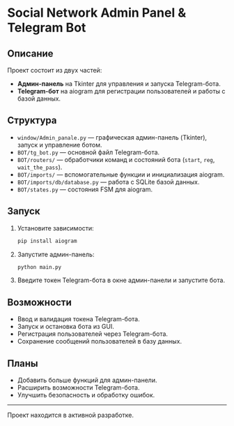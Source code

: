 # Social Network Admin Panel & Telegram Bot

## Описание

Проект состоит из двух частей:
- **Админ-панель** на Tkinter для управления и запуска Telegram-бота.
- **Telegram-бот** на aiogram для регистрации пользователей и работы с базой данных.

## Структура

- `window/Admin_panale.py` — графическая админ-панель (Tkinter), запуск и управление ботом.
- `BOT/tg_bot.py` — основной файл Telegram-бота.
- `BOT/routers/` — обработчики команд и состояний бота (`start`, `reg`, `wait_the_pass`).
- `BOT/imports/` — вспомогательные функции и инициализация aiogram.
- `BOT/imports/db/database.py` — работа с SQLite базой данных.
- `BOT/states.py` — состояния FSM для aiogram.

## Запуск

1. Установите зависимости:
   ```bash
   pip install aiogram
   ```
2. Запустите админ-панель:
   ```bash
   python main.py
   ```
3. Введите токен Telegram-бота в окне админ-панели и запустите бота.

## Возможности
- Ввод и валидация токена Telegram-бота.
- Запуск и остановка бота из GUI.
- Регистрация пользователей через Telegram-бота.
- Сохранение сообщений пользователей в базу данных.

## Планы
- Добавить больше функций для админ-панели.
- Расширить возможности Telegram-бота.
- Улучшить безопасность и обработку ошибок.

---
Проект находится в активной разработке.
